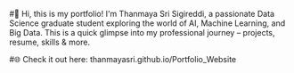 #👋 Hi, this is my portfolio!
I'm Thanmaya Sri Sigireddi, a passionate Data Science graduate student exploring the world of AI, Machine Learning, and Big Data.
This is a quick glimpse into my professional journey – projects, resume, skills & more.

#🌐 Check it out here:
thanmayasri.github.io/Portfolio_Website
